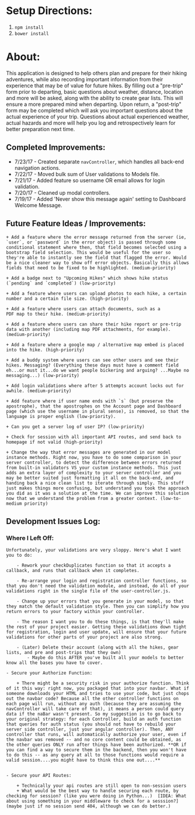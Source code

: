# Setup Directions:
1. `npm install`
2. `bower install`


# About:

This application is designed to help others plan and prepare for their hiking adventures, while also recording important information from their experience that may be of value for future hikes. By filling out a "pre-trip" form prior to departing, basic questions about weather, distance, location and more will be asked, along with the ability
to create gear lists. This will ensure a more prepared mind when departing. Upon return, a "post-trip" form may be completed which will ask you important questions about the actual experience of your trip. Questions about actual experienced weather, actual hazards and more will help you log and retrospectively learn for better preparation next time.

## Completed Improvements:

+ 7/23/17 - Created separate `navController`, which handles all back-end navigation actions.
+ 7/22/17 - Moved bulk sum of User validations to Models file.
+ 7/21/17 - Added feature so username OR email allows for login validation.
+ 7/20/17 - Cleaned up modal controllers.
+ 7/19/17 - Added 'Never show this message again' setting to Dashboard Welcome Message.

## Future Feature Ideas / Improvements:

	+ Add a feature where the error message returned from the server (ie, `user`, or `password` in the error object) is passed through some conditional statement where then, that field becomes selected using a bootstrap field selection. This would be useful for the user so they're able to instantly see the field that flagged the error. Would be a nice cleaner way to show off error objects. Basically this allows fields that need to be fixed to be highlighted. (medium-priority)

	+ Add a badge next to "Upcoming Hikes" which shows hike status (`pending` and `completed`) (low-priority)

	+ Add a feature where users can upload photos to each hike, a certain number and a certain file size. (high-priority)

	+ Add a feature where users can attach documents, such as a
	PDF map to their hike. (medium-priority)

	+ Add a feature where users can share their hike report or pre-trip data with another (including map PDF attachments, for example). (medium-priority)

	+ Add a feature where a google map / alternative map embed is placed
	into the hike. (high-priority)

	+ Add a buddy system where users can see other users and see their hikes. Messaging? (Everything these days must have a comment field eh...or must it...do we want people bickering and arguing? ...Maybe no messaging...) (low-priority)

	+ Add login validations where after 5 attempts account locks out for awhile. (medium-priority)

	+ Add feature where if user name ends with `s` (but preserve the apostrophe), that the apostrophes on the Account page and Dashboard page (which use the username in plural sense), is removed, so that the language is proper english (low-priority).

	+ Can you get a server log of user IP? (low-priority)

	+ Check for session with all important API routes, and send back to homepage if not valid (high-priority)

	+ Change the way that error messages are generated in our model instance methods. Right now, you have to do some comparison in your server controller, to detect the difference between errors returned from built-in validators VS your custom instance methods. This just adds an extra layer of complexity to your server controller and you may be better suited just formatting it all on the back-end, and handing back a nice clean list to iterate through simply. This stuff just makes things more confusing, but understand you took the approach you did as it was a solution at the time. We can improve this solution now that we understand the problem from a greater context. (low-to-medium priority)



## Development Issues Log:


### Where I Left Off:		

	Unfortunately, your validations are very sloppy. Here's what I want you to do:

		- Rework your checkDuplicates function so that it accepts a callback, and runs that callback when it completes.

		- Re-arrange your login and registration controller functions, so that you don't need the validation module, and instead, do all of your validations right in the single file of the user-controller.js.

		- Change up your errors that you generate in your model, so that they match the default validation style. Then you can simplify how you return errors to your factory within your controller.

		- The reason I want you to do these things, is that they'll make the rest of your project easier. Getting these validations down tight for registration, login and user update, will ensure that your future validations for other parts of your project are also strong.

		- (Later) Delete their account (along with all the hikes, gear lists, and pre and post-trips that they own)
			- Maybe do this AFTER you've built all your models to better know all the bases you have to cover.

	- Secure your Authorize Function:

		+ There might be a security risk in your authorize function. Think of it this way: right now, you packaged that into your navbar. What if someone downloads your HTML and tries to use your code, but just chops out the navbar code? Because all the other controller functions on each page will run, without any auth (because they are assuming the navController will take care of that), it means a person could query data if the naBar wasn't present. So my suggestion is to go back to your original strategy: for each Controller, build an auth function that queries for auth status (you should not have to rebuild your server side controller, just your angular controller). Then, ANY controller that runs, will automatically authorize your user, even if the navbar was removed -- and no core content could be obtained, as the other queries ONLY run after things have been authorized. **OR if you can find a way to secure them in the backend, then you won't have to do this -- as any query at all to those functions would require a valid session....you might have to think this one out....**


	- Secure your API Routes:

		+ Technically your api routes are still open to non-session users
		+ What would be the best way to handle securing each route, by checking for session? (like you were doing in Python...)  [IDEA: What about using something in your middleware to check for a sesssion?] (maybe just if no session send 404, although we can do better.)
